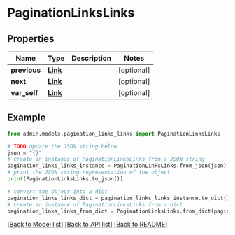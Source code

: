 # PaginationLinksLinks


## Properties

Name | Type | Description | Notes
------------ | ------------- | ------------- | -------------
**previous** | [**Link**](Link.md) |  | [optional] 
**next** | [**Link**](Link.md) |  | [optional] 
**var_self** | [**Link**](Link.md) |  | [optional] 

## Example

```python
from admin.models.pagination_links_links import PaginationLinksLinks

# TODO update the JSON string below
json = "{}"
# create an instance of PaginationLinksLinks from a JSON string
pagination_links_links_instance = PaginationLinksLinks.from_json(json)
# print the JSON string representation of the object
print(PaginationLinksLinks.to_json())

# convert the object into a dict
pagination_links_links_dict = pagination_links_links_instance.to_dict()
# create an instance of PaginationLinksLinks from a dict
pagination_links_links_from_dict = PaginationLinksLinks.from_dict(pagination_links_links_dict)
```
[[Back to Model list]](../README.md#documentation-for-models) [[Back to API list]](../README.md#documentation-for-api-endpoints) [[Back to README]](../README.md)


